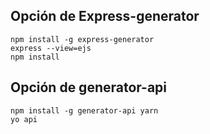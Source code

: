 
## Opción de Express-generator
```
npm install -g express-generator
express --view=ejs
npm install
```
## Opción de generator-api
```
npm install -g generator-api yarn
yo api
```